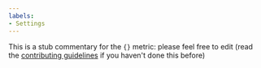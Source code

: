 ```yaml
---
labels:
- Settings
---
```

This is a stub commentary for the `{}` metric: please feel free to edit (read the
[contributing guidelines](https://github.com/mozilla/glean-annotations/blob/main/CONTRIBUTING.md)
if you haven't done this before)
